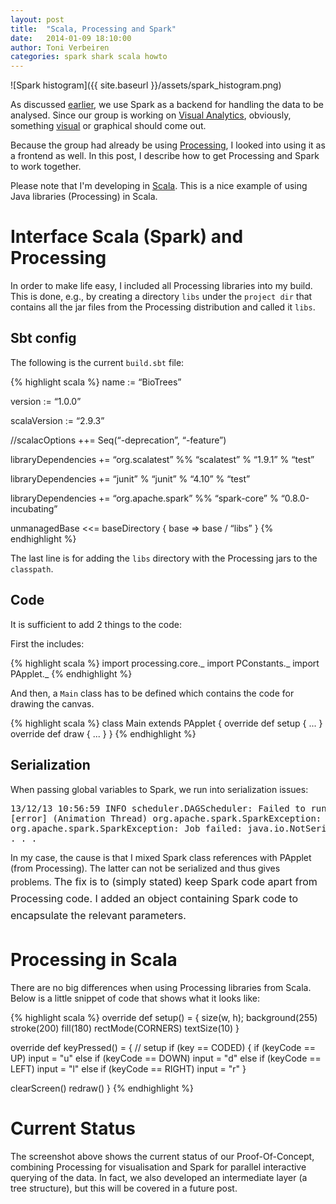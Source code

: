 ```yaml
---
layout: post
title:  "Scala, Processing and Spark"
date:   2014-01-09 18:10:00
author: Toni Verbeiren
categories: spark shark scala howto
---
```

![Spark histogram]({{ site.baseurl }}/assets/spark_histogram.png)

As discussed [earlier](/2014/01/spark-for-genomic-data), we use Spark as a backend for handling the data to be analysed. Since our group is working on [Visual Analytics](http://en.wikipedia.org/wiki/Visual_analytics), obviously, something [visual](http://www.slideshare.net/jandot/visual-analytics-in-omics-why-what-how) or graphical should come out.

Because the group had already be using [Processing](http://processing.org/), I looked into using it as a frontend as well. In this post, I describe how to get Processing and Spark to work together.

Please note that I'm developing in [Scala](http://scala-lang.org/). This is a nice example of using Java libraries (Processing) in Scala.


# Interface Scala (Spark) and Processing
In order to make life easy, I included all Processing libraries into my build. This is done, e.g., by creating a directory `libs` under the `project dir` that contains all the jar files from the Processing distribution and called it `libs`.

## Sbt config
The following is the current `build.sbt` file:

{% highlight scala %}
name := “BioTrees”

version := “1.0.0”

scalaVersion := “2.9.3”

//scalacOptions ++= Seq(“-deprecation”, “-feature”)

libraryDependencies += “org.scalatest” %% “scalatest” % “1.9.1” % “test”

libraryDependencies += “junit” % “junit” % “4.10” % “test”

libraryDependencies += “org.apache.spark” %% “spark-core” % “0.8.0-incubating”

unmanagedBase &lt;&lt;= baseDirectory { base =&gt; base / “libs” }
{% endhighlight %}

The last line is for adding the `libs` directory with the Processing jars to the `classpath`.

## Code
It is sufficient to add 2 things to the code:

First the includes:

{% highlight scala %}
import processing.core._
import PConstants._
import PApplet._
{% endhighlight %}

And then, a `Main` class has to be defined which contains the code for drawing the canvas.

{% highlight scala %}
class Main extends PApplet {
  override def setup {
   ...
  }
  override def draw {
   ...
  }
}
{% endhighlight %}

## Serialization
When passing global variables to Spark, we run into serialization issues:

<pre>13/12/13 10:56:59 INFO scheduler.DAGScheduler: Failed to run reduce at biotree.scala:109
[error] (Animation Thread) org.apache.spark.SparkException: Job failed: java.io.NotSerializableException: processing.core.PApplet$InternalEventQueue
org.apache.spark.SparkException: Job failed: java.io.NotSerializableException: processing.core.PApplet$InternalEventQueue
. . .</pre>

In my case, the cause is that I mixed Spark class references with PApplet (from Processing). The latter can not be serialized and thus gives problems. </span><span style="line-height: 1.714285714; font-size: 1rem;">The fix is to (simply stated) keep Spark code apart from Processing code. I added an object containing Spark code to encapsulate the relevant parameters.

# Processing in Scala
There are no big differences when using Processing libraries from Scala. Below is a little snippet of code that shows what it looks like:

{% highlight scala %}
override def setup() = {
  size(w, h);
  background(255)
  stroke(200)
  fill(180)
  rectMode(CORNERS)
  textSize(10)
}

override def keyPressed() = {
  // setup
  if (key == CODED) {
    if (keyCode == UP) input = "u"
    else if (keyCode == DOWN) input = "d"
    else if (keyCode == LEFT) input = "l"
    else if (keyCode == RIGHT) input = "r"
  }

  clearScreen()
  redraw()
}
{% endhighlight %}

# Current Status
The screenshot above shows the current status of our Proof-Of-Concept, combining Processing for visualisation and Spark for parallel interactive querying of the data. In fact, we also developed an intermediate layer (a tree structure), but this will be covered in a future post.
